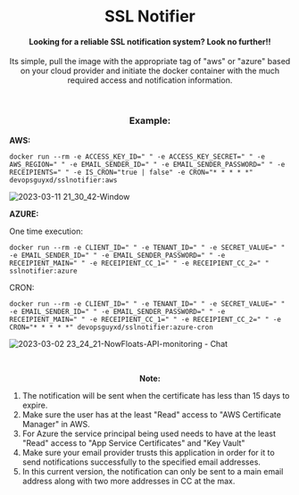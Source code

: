 <h1 align="center">SSL Notifier</h1>

<h4 align="center">Looking for a reliable SSL notification system? Look no further!!</h4>

<p align="center">Its simple, pull the image with the appropriate tag of "aws" or "azure" based on your cloud provider and initiate the docker container with the much required access and notification information.</p>

<br>
<h3 align="center">Example:</h3>

<p><b>AWS:</b></p>

    docker run --rm -e ACCESS_KEY_ID=" " -e ACCESS_KEY_SECRET=" " -e AWS_REGION=" " -e EMAIL_SENDER_ID=" " -e EMAIL_SENDER_PASSWORD=" " -e RECEIPIENTS=" " -e IS_CRON="true | false" -e CRON="* * * * *" devopsguyxd/sslnotifier:aws
    
![2023-03-11 21_30_42-Window](https://user-images.githubusercontent.com/77780574/224494726-48f26a04-1905-4f66-8cdc-061d3bd247ab.png)

<p><b>AZURE:</b></p>

<p>One time execution:</p>

    docker run --rm -e CLIENT_ID=" " -e TENANT_ID=" " -e SECRET_VALUE=" " -e EMAIL_SENDER_ID=" " -e EMAIL_SENDER_PASSWORD=" " -e RECEIPIENT_MAIN=" " -e RECEIPIENT_CC_1=" " -e RECEIPIENT_CC_2=" " sslnotifier:azure
    
<p>CRON:</p>

    docker run --rm -e CLIENT_ID=" " -e TENANT_ID=" " -e SECRET_VALUE=" " -e EMAIL_SENDER_ID=" " -e EMAIL_SENDER_PASSWORD=" " -e RECEIPIENT_MAIN=" " -e RECEIPIENT_CC_1=" " -e RECEIPIENT_CC_2=" " -e CRON="* * * * *" devopsguyxd/sslnotifier:azure-cron
    
![2023-03-02 23_24_21-NowFloats-API-monitoring - Chat](https://user-images.githubusercontent.com/77780574/222514102-3aaa8fd8-e09c-428d-a0fd-a71ca851b543.png)

<br>
<p align="center"><b>Note:</b><p>

1. The notification will be sent when the certificate has less than 15 days to expire.
2. Make sure the user has at the least "Read" access to "AWS Certificate Manager" in AWS.
3. For Azure the service principal being used needs to have at the least "Read" access to "App Service Certificates" and "Key Vault"
4. Make sure your email provider trusts this application in order for it to send notifications successfully to the specified email addresses.
5. In this current version, the notification can only be sent to a main email address along with two more addresses in CC at the max.

